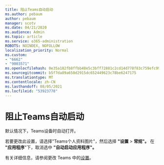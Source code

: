 ```yaml
---
title: 阻止Teams自动启动
ms.author: pebaum
author: pebaum
manager: scotv
ms.date: 04/21/2020
ms.audience: Admin
ms.topic: article
ms.service: o365-administration
ROBOTS: NOINDEX, NOFOLLOW
localization_priority: Normal
ms.custom:
- "6662"
- "9003571"
ms.openlocfilehash: 0e35a182fb8ffbb48e5c3bff72881c2cd14d778f83c759efc99c372900de6991
ms.sourcegitcommit: b5f7da89a650d2915dc652449623c78be6247175
ms.translationtype: MT
ms.contentlocale: zh-CN
ms.lasthandoff: 08/05/2021
ms.locfileid: "53923778"
---
```

# <a name="prevent-teams-from-starting-automatically"></a>阻止Teams自动启动

默认情况下，Teams设备时自动打开。

若要更改此设置，请选择"Teams个人资料图片"，然后选择 **"设置**  >   **常规"。** 在 **"应用程序**"下，取消选中 **"自动启动应用程序"。**

有关详细信息，请参阅更改 Teams 中的[设置](https://support.microsoft.com/office/b506e8f1-1a96-4cf1-8c6b-b6ed4f424bc7)。
